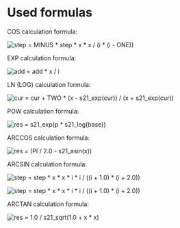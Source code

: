 # Used formulas

COS calculation formula:

![step = MINUS * step * x * x / (i * (i - ONE))](../misc/COS.gif?raw=true "cos")

EXP calculation formula:

![add = add * x / i](../misc/EXP.gif?raw=true "exp")

LN (LOG) calculation formula:

![cur = cur + TWO * (x - s21_exp(cur)) / (x + s21_exp(cur))](../misc/LN.gif?raw=true "ln (log)")

POW calculation formula:

![res = s21_exp(p * s21_log(base))](../misc/POW.png?raw=true "pow")

ARCCOS calculation formula:

![res = (PI / 2.0 - s21_asin(x))](../misc/ARCCOS.png?raw=true "arccos")

ARCSIN calculation formula:

![step = step * x * x * i * i / ((i + 1.0) * (i + 2.0))](../misc/ARCSIN_1.png?raw=true "arcsin")

![step = step * x * x * i * i / ((i + 1.0) * (i + 2.0))](../misc/ARCSIN_2.png?raw=true "arcsin")

ARCTAN calculation formula:

![res = 1.0 / s21_sqrt(1.0 + x * x)](../misc/ARCTAN.png?raw=true "arctan")
